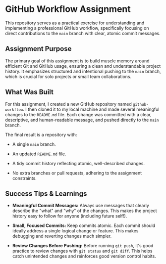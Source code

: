 # GitHub Workflow Assignment

This repository serves as a practical exercise for understanding and implementing a professional GitHub workflow, specifically focusing on direct contributions to the `main` branch with clear, atomic commit messages.

## Assignment Purpose

The primary goal of this assignment is to build muscle memory around efficient Git and GitHub usage, ensuring a clean and understandable project history. It emphasizes structured and intentional pushing to the `main` branch, which is crucial for solo projects or small team collaborations.

## What Was Built

For this assignment, I created a new GitHub repository named `github-workflow`. I then cloned it to my local machine and made several meaningful changes to the `README.md` file. Each change was committed with a clear, descriptive, and human-readable message, and pushed directly to the `main` branch.

The final result is a repository with:

* A single `main` branch.

* An updated `README.md` file.

* A tidy commit history reflecting atomic, well-described changes.

* No extra branches or pull requests, adhering to the assignment constraints.

## Success Tips & Learnings

* **Meaningful Commit Messages:** Always use messages that clearly describe the "what" and "why" of the changes. This makes the project history easy to follow for anyone (including future self!).

* **Small, Focused Commits:** Keep commits atomic. Each commit should ideally address a single logical change or feature. This makes debugging and reverting changes much simpler.

* **Review Changes Before Pushing:** Before running `git push`, it's good practice to review changes with `git status` and `git diff`. This helps catch unintended changes and reinforces good version control habits.

